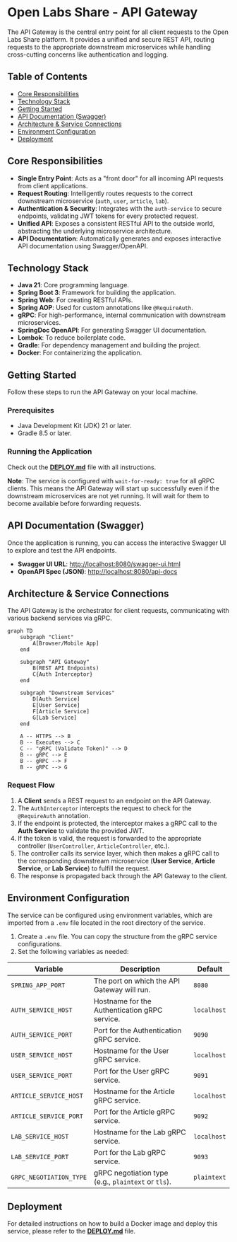 # Open Labs Share - API Gateway

The API Gateway is the central entry point for all client requests to the Open Labs Share platform. It provides a unified and secure REST API, routing requests to the appropriate downstream microservices while handling cross-cutting concerns like authentication and logging.

## Table of Contents
- [Core Responsibilities](#core-responsibilities)
- [Technology Stack](#technology-stack)
- [Getting Started](#getting-started)
- [API Documentation (Swagger)](#api-documentation-swagger)
- [Architecture & Service Connections](#architecture--service-connections)
- [Environment Configuration](#environment-configuration)
- [Deployment](#deployment)

## Core Responsibilities

- **Single Entry Point**: Acts as a "front door" for all incoming API requests from client applications.
- **Request Routing**: Intelligently routes requests to the correct downstream microservice (`auth`, `user`, `article`, `lab`).
- **Authentication & Security**: Integrates with the `auth-service` to secure endpoints, validating JWT tokens for every protected request.
- **Unified API**: Exposes a consistent RESTful API to the outside world, abstracting the underlying microservice architecture.
- **API Documentation**: Automatically generates and exposes interactive API documentation using Swagger/OpenAPI.

## Technology Stack

- **Java 21**: Core programming language.
- **Spring Boot 3**: Framework for building the application.
- **Spring Web**: For creating RESTful APIs.
- **Spring AOP**: Used for custom annotations like `@RequireAuth`.
- **gRPC**: For high-performance, internal communication with downstream microservices.
- **SpringDoc OpenAPI**: For generating Swagger UI documentation.
- **Lombok**: To reduce boilerplate code.
- **Gradle**: For dependency management and building the project.
- **Docker**: For containerizing the application.

## Getting Started

Follow these steps to run the API Gateway on your local machine.

### Prerequisites
- Java Development Kit (JDK) 21 or later.
- Gradle 8.5 or later.

### Running the Application

Check out the [**DEPLOY.md**](DEPLOY.md) file with all instructions.

**Note**: The service is configured with `wait-for-ready: true` for all gRPC clients. This means the API Gateway will start up successfully even if the downstream microservices are not yet running. It will wait for them to become available before forwarding requests.

## API Documentation (Swagger)

Once the application is running, you can access the interactive Swagger UI to explore and test the API endpoints.

- **Swagger UI URL**: [http://localhost:8080/swagger-ui.html](http://localhost:8080/swagger-ui.html)
- **OpenAPI Spec (JSON)**: [http://localhost:8080/api-docs](http://localhost:8080/api-docs)

## Architecture & Service Connections

The API Gateway is the orchestrator for client requests, communicating with various backend services via gRPC.

```mermaid
graph TD
    subgraph "Client"
        A[Browser/Mobile App]
    end

    subgraph "API Gateway"
        B(REST API Endpoints)
        C{Auth Interceptor}
    end

    subgraph "Downstream Services"
        D[Auth Service]
        E[User Service]
        F[Article Service]
        G[Lab Service]
    end

    A -- HTTPS --> B
    B -- Executes --> C
    C -- "gRPC (Validate Token)" --> D
    B -- gRPC --> E
    B -- gRPC --> F
    B -- gRPC --> G
```

### Request Flow

1.  A **Client** sends a REST request to an endpoint on the API Gateway.
2.  The `AuthInterceptor` intercepts the request to check for the `@RequireAuth` annotation.
3.  If the endpoint is protected, the interceptor makes a gRPC call to the **Auth Service** to validate the provided JWT.
4.  If the token is valid, the request is forwarded to the appropriate controller (`UserController`, `ArticleController`, etc.).
5.  The controller calls its service layer, which then makes a gRPC call to the corresponding downstream microservice (**User Service**, **Article Service**, or **Lab Service**) to fulfill the request.
6.  The response is propagated back through the API Gateway to the client.

## Environment Configuration

The service can be configured using environment variables, which are imported from a `.env` file located in the root directory of the service.

1.  Create a `.env` file. You can copy the structure from the gRPC service configurations.
2.  Set the following variables as needed:

| Variable                | Description                                        | Default       |
| ----------------------- | -------------------------------------------------- | ------------- |
| `SPRING_APP_PORT`       | The port on which the API Gateway will run.        | `8080`        |
| `AUTH_SERVICE_HOST`     | Hostname for the Authentication gRPC service.      | `localhost`   |
| `AUTH_SERVICE_PORT`     | Port for the Authentication gRPC service.          | `9090`        |
| `USER_SERVICE_HOST`     | Hostname for the User gRPC service.                | `localhost`   |
| `USER_SERVICE_PORT`     | Port for the User gRPC service.                    | `9091`        |
| `ARTICLE_SERVICE_HOST`  | Hostname for the Article gRPC service.             | `localhost`   |
| `ARTICLE_SERVICE_PORT`  | Port for the Article gRPC service.                 | `9092`        |
| `LAB_SERVICE_HOST`      | Hostname for the Lab gRPC service.                 | `localhost`   |
| `LAB_SERVICE_PORT`      | Port for the Lab gRPC service.                     | `9093`        |
| `GRPC_NEGOTIATION_TYPE` | gRPC negotiation type (e.g., `plaintext` or `tls`).| `plaintext`   |


## Deployment

For detailed instructions on how to build a Docker image and deploy this service, please refer to the [**DEPLOY.md**](DEPLOY.md) file. 